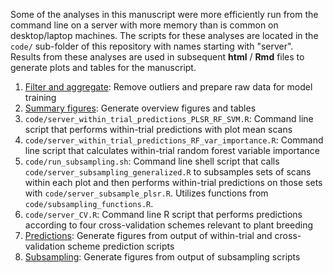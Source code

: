 Some of the analyses in this manuscript were more efficiently run from the command line on a server with more memory than is common on desktop/laptop machines. The scripts for these analyses are located in the `code/` sub-folder of this repository with names starting with "server". Results from these analyses are used in subsequent **html** / **Rmd** files to generate plots and tables for the manuscript.

1. [Filter and aggregate](filter_aggregate.html): Remove outliers and prepare raw data for model training
2. [Summary figures](manuscript_summary_figures.html): Generate overview figures and tables
3. `code/server_within_trial_predictions_PLSR_RF_SVM.R`: Command line script that performs within-trial predictions with plot mean scans
4. `code/server_within_trial_predictions_RF_var_importance.R`: Command line script that calculates within-trial random forest variable importance
5. `code/run_subsampling.sh`: Command line shell script that calls `code/server_subsampling_generalized.R` to subsamples sets of scans within each plot and then performs within-trial predictions on those sets with `code/server_subsample_plsr.R`. Utilizes functions from `code/subsampling_functions.R`.
6. `code/server_CV.R`: Command line R script that performs predictions according to four cross-validation schemes relevant to plant breeding
7. [Predictions](manuscript_predictions.html): Generate figures from output of within-trial and cross-validation scheme prediction scripts
8. [Subsampling](manuscript_subsampling.html): Generate figures from output of subsampling scripts



